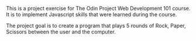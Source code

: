 This is a project exercise for The Odin Project Web Development 101 course. It is to implement Javascript skills
that were learned during the course.

The project goal is to create a program that plays 5 rounds of Rock, Paper, Scissors between the user and the
computer.